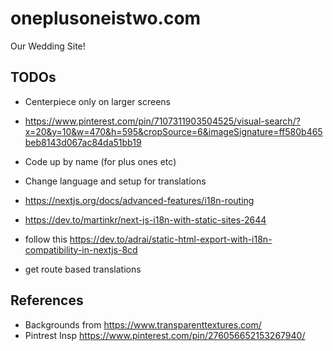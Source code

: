 # oneplusoneistwo.com
Our Wedding Site!

## TODOs
- Centerpiece only on larger screens
- https://www.pinterest.com/pin/7107311903504525/visual-search/?x=20&y=10&w=470&h=595&cropSource=6&imageSignature=ff580b465beb8143d067ac84da51bb19
- Code up by name (for plus ones etc)
- Change language and setup for translations
- https://nextjs.org/docs/advanced-features/i18n-routing
- https://dev.to/martinkr/next-js-i18n-with-static-sites-2644
- follow this https://dev.to/adrai/static-html-export-with-i18n-compatibility-in-nextjs-8cd

- get route based translations

## References
- Backgrounds from https://www.transparenttextures.com/
- Pintrest Insp https://www.pinterest.com/pin/276056652153267940/
